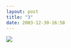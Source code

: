 ```yaml
---
layout: post
title: "3"
date: 2003-12-30-16:58
---
```


  <div id="cmc-container"><a href="/strip/images/3.jpg"><img src="/strip/images/3.jpg" class="center"></a></div><br>
